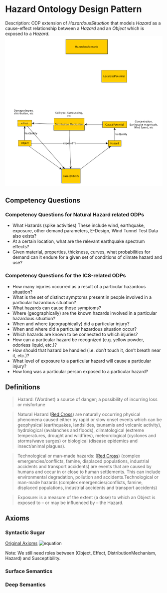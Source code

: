 # Hazard Ontology Design Pattern
Description:
ODP extension of *HazardousSituation* that models *Hazard* as a cause-effect relationship between a *Hazard* and an *Object* which is exposed to a *Hazard*.
![image](../concept-map/Hazard.png)
## Competency Questions

### Competency Questions for Natural Hazard related ODPs
- What Hazards (spike activities) These include wind, earthquake, exposure, other demand parameters, E-Design, Wind Tunnel Test Data also exists?
- At a certain location, what are the relevant earthquake spectrum effects?
- Given material, properties, thickness, curves, what probabilities for demand can it endure for a given set of conditions of climate hazard and use?

### Competency Questions for the ICS-related ODPs
- How many injuries occurred as a result of a particular hazardous situation?
- What is the set of distinct symptoms present in people involved in a particular hazardous situation?
- What hazards can cause those symptoms?
- Where (geographically) are the known hazards involved in a particular hazardous situation?
- When and where (geographically) did a particular injury?
- When and where did a particular hazardous situation occur?
- Which hazards are known to be connected to which injuries?
- How can a particular hazard be recognized (e.g. yellow powder, odorless liquid, etc.)?
- How should that hazard be handled (i.e. don’t touch it, don’t breath near it, etc.)?
- What level of exposure to a particular hazard will cause a particular injury?
- How long was a particular person exposed to a particular hazard?

## Definitions
> Hazard: (Wordnet) a source of danger; a possibility of incurring loss or misfortune


> Natural Hazard ([Red Cross](http://www.ifrc.org/en/what-we-do/disaster-management/about-disasters/definition-of-hazard/))  are naturally occurring physical phenomena caused either by rapid or slow onset events which can be geophysical (earthquakes, landslides, tsunamis and volcanic activity), hydrological (avalanches and floods), climatological (extreme temperatures, drought and wildfires), meteorological (cyclones and storms/wave surges) or biological (disease epidemics and insect/animal plagues).


> Technological or man-made hazards: ([Red Cross](http://www.ifrc.org/en/what-we-do/disaster-management/about-disasters/definition-of-hazard/)) (complex emergencies/conflicts, famine, displaced populations, industrial accidents and transport accidents) are events that are caused by humans and occur in or close to human settlements. This can include environmental degradation, pollution and accidents.Technological or man-made hazards (complex emergencies/conflicts, famine, displaced populations, industrial accidents and transport accidents)

>Exposure: is a measure of the extent (a dose) to which an Object is exposed to – or may be influenced by – the Hazard.






## Axioms

### Syntactic Sugar
[//]: # (Hazard \sqsubseteq \top)
[//]: # (Object \sqsubseteq \top)
[//]: # (Susceptibility \sqsubseteq \top)
[//]: # (CausalPotential \sqsubseteq \top)
[//]: # (DistributionMechanism \sqsubseteq \top)
[//]: # (Effect \sqsubseteq \top)

[Original Axioms](http://mathurl.com/h8h3swq)
![equation](http://mathurl.com/h8h3swq.png)

Note: We still need roles between (Object, Effect, DistributionMechanism, Hazard) and Susceptibility.
### Surface Semantics

### Deep Semantics
